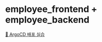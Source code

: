# employee_frontend + employee_backend
[📝 ArgoCD 배포 실습](https://www.notion.so/heewon00/240123-240202-Docker-K3S-Nexus-Jenkins-ArgoCD-Helm-5dbcf254f1a14f11a4ed7bafff62d169?pvs=4#c5906785d64149dab4dc71f7df48090e)
